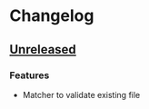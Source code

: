 # Changelog

## [Unreleased]

### Features

- Matcher to validate existing file

[Unreleased]: https://github.com/clean-code-rocks/hamcrest-java-file/commits/main
